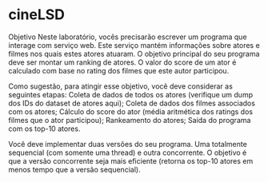# cineLSD


Objetivo
Neste laboratório, vocês precisarão escrever um programa que interage com serviço web. Este serviço mantém informações sobre atores e filmes nos quais estes atores atuaram. O objetivo principal do seu programa deve ser montar um ranking de atores. O valor do score de um ator é calculado com base no rating dos filmes que este autor participou.

Como sugestão, para atingir esse objetivo, você deve considerar as seguintes etapas:
Coleta de dados de todos os atores (verifique um dump dos IDs do dataset de atores aqui);
Coleta de dados dos filmes associados com os atores;
Cálculo do score do ator (média aritmética dos ratings dos filmes que o ator participou);
Rankeamento do atores;
Saída do programa com os top-10 atores.

Você deve implementar duas versões do seu programa. Uma totalmente sequencial (com somente uma thread) e outra concorrente. O objetivo é que a versão concorrente seja mais eficiente (retorna os top-10 atores em menos tempo que a versão sequencial).

